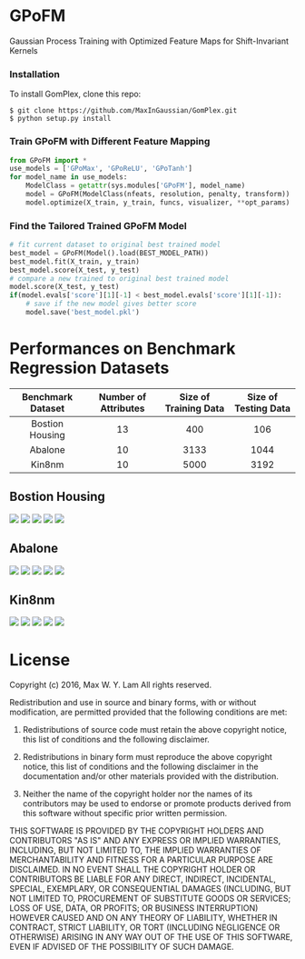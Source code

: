 # GPoFM

Gaussian Process Training with Optimized Feature Maps for Shift-Invariant Kernels

### Installation

To install GomPlex, clone this repo:

    $ git clone https://github.com/MaxInGaussian/GomPlex.git
    $ python setup.py install

### Train GPoFM with Different Feature Mapping
```python
from GPoFM import *
use_models = ['GPoMax', 'GPoReLU', 'GPoTanh']
for model_name in use_models:
    ModelClass = getattr(sys.modules['GPoFM'], model_name)
    model = GPoFM(ModelClass(nfeats, resolution, penalty, transform))
    model.optimize(X_train, y_train, funcs, visualizer, **opt_params)
```

### Find the Tailored Trained GPoFM Model
```python
# fit current dataset to original best trained model
best_model = GPoFM(Model().load(BEST_MODEL_PATH))
best_model.fit(X_train, y_train)
best_model.score(X_test, y_test)
# compare a new trained to original best trained model
model.score(X_test, y_test)
if(model.evals['score'][1][-1] < best_model.evals['score'][1][-1]):
    # save if the new model gives better score
    model.save('best_model.pkl')
```

# Performances on Benchmark Regression Datasets
| Benchmark Dataset | Number of Attributes | Size of Training Data | Size of Testing Data |
| :---: | :---: | :---: | :---: |
| Bostion Housing | 13 | 400 | 106 |
| Abalone | 10 | 3133 | 1044 |
| Kin8nm | 10 | 5000 | 3192 |

<h2 align="left">
Bostion Housing
</h2>
<img src ="examples/boston_housing/plots/mae.png" />
<img src ="examples/boston_housing/plots/mse.png" />
<img src ="examples/boston_housing/plots/nmse.png" />
<img src ="examples/boston_housing/plots/mnlp.png" />
<img src ="examples/boston_housing/plots/time.png" />
<h2 align="left">
Abalone
</h2>
<img src ="examples/abalone/plots/mae.png" />
<img src ="examples/abalone/plots/mse.png" />
<img src ="examples/abalone/plots/nmse.png" />
<img src ="examples/abalone/plots/mnlp.png" />
<img src ="examples/abalone/plots/time.png" />
<h2 align="left">
Kin8nm
</h2>
<img src ="examples/kin8nm/plots/mae.png" />
<img src ="examples/kin8nm/plots/mse.png" />
<img src ="examples/kin8nm/plots/nmse.png" />
<img src ="examples/kin8nm/plots/mnlp.png" />
<img src ="examples/kin8nm/plots/time.png" />

# License
Copyright (c) 2016, Max W. Y. Lam
All rights reserved.

Redistribution and use in source and binary forms, with or without modification, are permitted provided that the following conditions are met:

1. Redistributions of source code must retain the above copyright notice, this list of conditions and the following disclaimer.

2. Redistributions in binary form must reproduce the above copyright notice, this list of conditions and the following disclaimer in the documentation and/or other materials provided with the distribution.

3. Neither the name of the copyright holder nor the names of its contributors may be used to endorse or promote products derived from this software without specific prior written permission.

THIS SOFTWARE IS PROVIDED BY THE COPYRIGHT HOLDERS AND CONTRIBUTORS "AS IS" AND ANY EXPRESS OR IMPLIED WARRANTIES, INCLUDING, BUT NOT LIMITED TO, THE IMPLIED WARRANTIES OF MERCHANTABILITY AND FITNESS FOR A PARTICULAR PURPOSE ARE DISCLAIMED. IN NO EVENT SHALL THE COPYRIGHT HOLDER OR CONTRIBUTORS BE LIABLE FOR ANY DIRECT, INDIRECT, INCIDENTAL, SPECIAL, EXEMPLARY, OR CONSEQUENTIAL DAMAGES (INCLUDING, BUT NOT LIMITED TO, PROCUREMENT OF SUBSTITUTE GOODS OR SERVICES; LOSS OF USE, DATA, OR PROFITS; OR BUSINESS INTERRUPTION) HOWEVER CAUSED AND ON ANY THEORY OF LIABILITY, WHETHER IN CONTRACT, STRICT LIABILITY, OR TORT (INCLUDING NEGLIGENCE OR OTHERWISE) ARISING IN ANY WAY OUT OF THE USE OF THIS SOFTWARE, EVEN IF ADVISED OF THE POSSIBILITY OF SUCH DAMAGE.